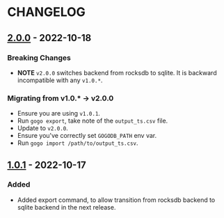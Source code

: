 # CHANGELOG

## [2.0.0](https://github.com/vihu/gogo/releases/tag/v2.0.0) - 2022-10-18

### Breaking Changes

- **NOTE** `v2.0.0` switches backend from rocksdb to sqlite. It is backward
  incompatible with any `v1.0.*`.

### Migrating from v1.0.* -> v2.0.0

- Ensure you are using `v1.0.1`.
- Run `gogo export`, take note of the `output_ts.csv` file.
- Update to `v2.0.0`.
- Ensure you've correctly set `GOGODB_PATH` env var.
- Run `gogo import /path/to/output_ts.csv`.

## [1.0.1](https://github.com/vihu/gogo/releases/tag/v1.0.1) - 2022-10-17

### Added

- Added export command, to allow transition from rocksdb backend to sqlite
  backend in the next release.
